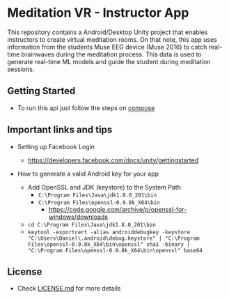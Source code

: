 # Meditation VR - Instructor App

This repository contains a Android/Desktop Unity project that enables instructors to create virtual meditation rooms. On that note, this app uses information from the students Muse EEG device (Muse 2016) to catch real-time brainwaves during the meditation process. This data is used to generate real-time ML models and guide the student during meditation sessions.

## Getting Started

* To run this api just follow the steps on [compose](https://github.com/MeditationVR/compose)

## Important links and tips

* Setting up Facebook Login
    * https://developers.facebook.com/docs/unity/gettingstarted

* How to generate a valid Android key for your app
    * Add OpenSSL and JDK (keystore) to the System Path
        * `C:\Program Files\Java\jdk1.8.0_201\bin`
        * `C:\Program Files\openssl-0.9.8k_X64\bin`
            * https://code.google.com/archive/p/openssl-for-windows/downloads
    * `cd C:\Program Files\Java\jdk1.8.0_201\bin`
    * `keytool -exportcert -alias androiddebugkey -keystore "C:\Users\Daniel\.android\debug.keystore" | "C:\Program Files\openssl-0.9.8k_X64\bin\openssl" sha1 -binary | "C:\Program Files\openssl-0.9.8k_X64\bin\openssl" base64`

## License

* Check [LICENSE.md](https://github.com/meditationvr/instructor-app/blob/master/LICENSE.md) for more details
